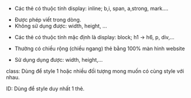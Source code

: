 - Các thẻ có thuộc tính display: inline;
  b,i, span, a,strong, mark....

* Được phép viết trong dòng.
* Không sử dụng được: width, height, ...

- Các thẻ có thuộc tính mặc định là display: block;
  h1 -> h6, p, div,...

* Thường có chiều rộng (chiều ngang) thẻ bằng 100% màn hình website

- Sử dụng dụng được: width, height,...

class: Dùng để style 1 hoặc nhiều đối tượng mong muốn có cùng style với nhau.

ID: Dùng để style duy nhất 1 thẻ.
